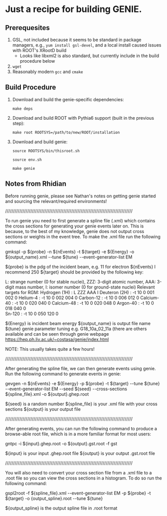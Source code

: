 # Just a recipe for building GENIE.

## Prerequesites
1. GSL, not included because it seems to be standard in package managers, e.g., `yum install gsl-devel`, and a local install caused issues with ROOT's XRootD build
    * Looks like libxml2 is also standard, but currently include in the build procedure below 
2. `wget`
3. Reasonably modern `gcc` and `cmake`

## Build Procedure
1. Download and build the genie-specific dependencies:
 
   `make deps`

2. Download and build ROOT with Pythia6 support (built in the previous step):

   `make root ROOTSYS=/path/to/new/ROOT/installation`

3. Download and build genie:

   `source ROOTSYS/bin/thisroot.sh`

   `source env.sh`

   `make genie`

## Notes from Rhidian

Before running genie, please see Nathan's notes on getting genie started and sourcing the relevant/required environments!

/////////////////////////////////////////////////////////////////////////////////

To run genie you need to first generate a spline file (.xml) which contains the cross sections for generating your genie events later on. This is because, to the best of my knowledge, genie does not output cross sections or weights in the event tree. To make the .xml file run the following command:

gmkspl -p ${probe} -n ${nEvents} -t ${target} -e ${Energy} -o ${output_name}.xml --tune ${tune} --event-generator-list EM

${probe} is the pdg of the incident beam, e.g. 11 for electron
${nEvents} I recommend 250
${target} should be provided by the following key:

L: strange number (0 for stable nuclei), ZZZ: 3-digit atomic number, AAA: 3-digit mass number, I: isomer number (0 for ground-state nuclei)
Relevant targets for RGM:
      Hydrogen (1H) :       L ZZZ AAA I
      Deuteron (2H) : -t 10 0 001 002 0
      Helium-4      : -t 10 0 002 004 0
      Carbon-12     : -t 10 0 006 012 0
      Calcium-40    : -t 10 0 020 040 0
      Calcium-48    : -t 10 0 020 048 0
      Argon-40      : -t 10 0 018 040 0   
      Sn-120        : -t 10 0 050 120 0

${Energy} is incident beam energy
${output_name} is output file name
${tune} genie parameter tuning e.g. G18_10a_02_11a (there are others available and can be seen through genie webpage https://hep.ph.liv.ac.uk/~costasa/genie/index.html

NOTE: This usually takes quite a few hours!

/////////////////////////////////////////////////////////////////////////////////

After generating the spline file, we can then generate events using genie. Run the following command to generate events in genie:

gevgen -n ${nEvents} -e ${Energy} -p ${probe} -t ${target} --tune ${tune} --event-generator-list EM --seed ${seed} --cross-sections ${spline_file}.xml -o ${output}.ghep.root

${seed} is a random number
${spline_file} is your .xml file with your cross sections
${output} is your output file

/////////////////////////////////////////////////////////////////////////////////

After generating events, you can run the following command to produce a browse-able root file, which is in a more familiar format for most users:

gntpc -i ${input}.ghep.root -o ${output}.gst.root -f gst

${input} is your input .ghep.root file
${output} is your output .gst.root file

/////////////////////////////////////////////////////////////////////////////////

You will also need to convert your cross section file from a .xml file to a .root file so you can view the cross sections in a histogram. To do so run the following command:

gspl2root -f ${spline_file}.xml --event-generator-list EM -p ${probe} -t ${target} -o {output_spline}.root --tune ${tune}

${output_spline} is the output spline file in .root format

